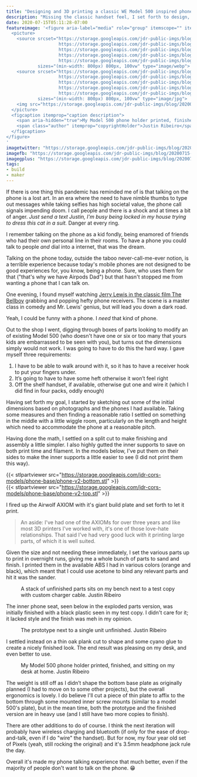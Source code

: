 ```yaml
---
title: "Designing and 3D printing a classic WE Model 500 inspired phone stand"
description: "Missing the classic handset feel, I set forth to design, 3D print, and finish a handset that invokes the feel of the classic Western Electric Model 500 desk phone."
date: 2020-07-15T05:11:28-07:00
featureimage: '<figure aria-label="media" role="group" itemscope="" itemprop="associatedMedia" itemtype="http://schema.org/ImageObject">
  <picture>
    <source srcset="https://storage.googleapis.com/jdr-public-imgs/blog/20200715-desk-phone-printed-finished-640.webp 640w,
                    https://storage.googleapis.com/jdr-public-imgs/blog/20200715-desk-phone-printed-finished-800.webp 800w,
                    https://storage.googleapis.com/jdr-public-imgs/blog/20200715-desk-phone-printed-finished-1024.webp 1024w,
                    https://storage.googleapis.com/jdr-public-imgs/blog/20200715-desk-phone-printed-finished-1280.webp 1280w,
                    https://storage.googleapis.com/jdr-public-imgs/blog/20200715-desk-phone-printed-finished-1600.webp 1600w"
            sizes="(min-width: 800px) 800px, 100vw" type="image/webp">
    <source srcset="https://storage.googleapis.com/jdr-public-imgs/blog/20200715-desk-phone-printed-finished-640.jpg 640w,
                    https://storage.googleapis.com/jdr-public-imgs/blog/20200715-desk-phone-printed-finished-800.jpg 800w,
                    https://storage.googleapis.com/jdr-public-imgs/blog/20200715-desk-phone-printed-finished-1024.jpg 1024w,
                    https://storage.googleapis.com/jdr-public-imgs/blog/20200715-desk-phone-printed-finished-1280.jpg 1280w,
                    https://storage.googleapis.com/jdr-public-imgs/blog/20200715-desk-phone-printed-finished-1600.jpg 1600w"
            sizes="(min-width: 800px) 800px, 100vw" type="image/jpg">
    <img src="https://storage.googleapis.com/jdr-public-imgs/blog/20200715-desk-phone-printed-finished-800.jpg" alt="">
  </picture>
  <figcaption itemprop="caption description">
    <span aria-hidden="true">My Model 500 phone holder printed, finished, and sitting on my desk at home.</span>
    <span class="author" itemprop="copyrightHolder">Justin Ribeiro</span>
  </figcaption>
</figure>
'
imagetwitter: "https://storage.googleapis.com/jdr-public-imgs/blog/20200715-desk-phone-printed-finished-800.jpg"
imagefb: "https://storage.googleapis.com/jdr-public-imgs/blog/20200715-desk-phone-printed-finished-800.jpg"
imagegplus: "https://storage.googleapis.com/jdr-public-imgs/blog/20200715-desk-phone-printed-finished-800.jpg"
tags:
- build
- maker
---
```


If there is one thing this pandemic has reminded me of is that talking on the phone is a lost art. In an era where the need to have nimble thumbs to type out messages while taking selfies has high societal value, the phone call signals impending doom. I call people and there is a shock and at times a bit of anger. _Just send a text Justin, I'm busy being locked in my house trying to dress this cat in a suit._ Danger at every ring.

I remember talking on the phone as a kid fondly, being enamored of friends who had their own personal line in their rooms. To have a phone you could talk to people _and_ dial into a internet, that was the dream.

Talking on the phone today, outside the taboo never-call-me-ever notion, is a terrible experience because today's mobile phones are not designed to be good experiences for, you know, being a phone. Sure, who uses them for that ("that's why we have Airpods Dad") but that hasn't stopped me from wanting a phone that I can talk on.

One evening, I found myself watching [Jerry Lewis in the classic film The Bellboy](https://www.youtube.com/watch?v=yVSyToxfelw) grabbing and popping hefty phone receivers. The scene is a master class in comedy and Mr. Lewis' genius, but will lead you down a dark road.

Yeah, I could be funny with a phone. I _need_ that kind of phone.

Out to the shop I went, digging through boxes of parts looking to modify an of existing Model 500 (who doesn't have one or six or too many that yours kids are embarrassed to be seen with you), but turns out the dimensions simply would not work. I was going to have to do this the hard way. I gave myself three requirements:

1. I have to be able to walk around with it, so it has to have a receiver hook to put your fingers under.
2. It’s going to have to have some heft otherwise it won’t feel right
3. Off the shelf handset, if available, otherwise gut one and wire it (which I did find in four packs, oddly enough)

Having set forth my goal, I started by sketching out some of the initial dimensions based on photographs and the phones I had available. Taking some measures and then finding a reasonable ratio I settled on something in the middle with a little wiggle room, particularly on the length and height which need to accommodate the phone at a reasonable pitch.

Having done the math, I settled on a split cut to make finishing and assembly a little simpler. I also highly gutted the inner supports to save on both print time and filament. In the models below, I've put them on their sides to make the inner supports a little easier to see (I did not print them this way).

{{< stlpartviewer src="https://storage.googleapis.com/jdr-cors-models/phone-base/phone-v2-bottom.stl" >}}
<br>
{{< stlpartviewer src="https://storage.googleapis.com/jdr-cors-models/phone-base/phone-v2-top.stl" >}}

I fired up the Airwolf AXIOM with it's giant build plate and set forth to let it print.

> An aside: I've had one of the AXIOMs for over three years and like most 3D printers I've worked with, it's one of those love-hate relationships. That said I've had very good luck with it printing large parts, of which it is well suited.

Given the size and not needing these immediately, I set the various parts up to print in overnight runs, giving me a whole bunch of parts to sand and finish. I printed them in the available ABS I had in various colors (orange and black), which meant that I could use acetone to bind any relevant parts and hit it was the sander.

<figure aria-label="media" role="group" itemscope="" itemprop="associatedMedia" itemtype="http://schema.org/ImageObject">
  <picture>
    <source srcset="https://storage.googleapis.com/jdr-public-imgs/blog/20200715-sample-and-parts-640.webp 640w,
                    https://storage.googleapis.com/jdr-public-imgs/blog/20200715-sample-and-parts-800.webp 800w,
                    https://storage.googleapis.com/jdr-public-imgs/blog/20200715-sample-and-parts-1024.webp 1024w,
                    https://storage.googleapis.com/jdr-public-imgs/blog/20200715-sample-and-parts-1280.webp 1280w,
                    https://storage.googleapis.com/jdr-public-imgs/blog/20200715-sample-and-parts-1600.webp 1600w"
            sizes="(min-width: 800px) 800px, 100vw" type="image/webp">
    <source srcset="https://storage.googleapis.com/jdr-public-imgs/blog/20200715-sample-and-parts-640.jpg 640w,
                    https://storage.googleapis.com/jdr-public-imgs/blog/20200715-sample-and-parts-800.jpg 800w,
                    https://storage.googleapis.com/jdr-public-imgs/blog/20200715-sample-and-parts-1024.jpg 1024w,
                    https://storage.googleapis.com/jdr-public-imgs/blog/20200715-sample-and-parts-1280.jpg 1280w,
                    https://storage.googleapis.com/jdr-public-imgs/blog/20200715-sample-and-parts-1600.jpg 1600w"
            sizes="(min-width: 800px) 800px, 100vw" type="image/jpg">
    <img src="https://storage.googleapis.com/jdr-public-imgs/blog/20200715-sample-and-parts-800.jpg" alt="">
  </picture>
  <figcaption itemprop="caption description">
    <span aria-hidden="true">A stack of unfinished parts sits on my bench next to a test copy with custom charger cable.</span>
    <span class="author" itemprop="copyrightHolder">Justin Ribeiro</span>
  </figcaption>
</figure>

The inner phone seat, seen below in the exploded parts version, was initially finished with a black plastic seen in my test copy. I didn't care for it; it lacked style and the finish was meh in my opinion.

<figure aria-label="media" role="group" itemscope="" itemprop="associatedMedia" itemtype="http://schema.org/ImageObject">
  <picture>
    <source srcset="https://storage.googleapis.com/jdr-public-imgs/blog/20200715-sample-and-part-single-640.webp 640w,
                    https://storage.googleapis.com/jdr-public-imgs/blog/20200715-sample-and-part-single-800.webp 800w,
                    https://storage.googleapis.com/jdr-public-imgs/blog/20200715-sample-and-part-single-1024.webp 1024w,
                    https://storage.googleapis.com/jdr-public-imgs/blog/20200715-sample-and-part-single-1280.webp 1280w,
                    https://storage.googleapis.com/jdr-public-imgs/blog/20200715-sample-and-part-single-1600.webp 1600w"
            sizes="(min-width: 800px) 800px, 100vw" type="image/webp">
    <source srcset="https://storage.googleapis.com/jdr-public-imgs/blog/20200715-sample-and-part-single-640.jpg 640w,
                    https://storage.googleapis.com/jdr-public-imgs/blog/20200715-sample-and-part-single-800.jpg 800w,
                    https://storage.googleapis.com/jdr-public-imgs/blog/20200715-sample-and-part-single-1024.jpg 1024w,
                    https://storage.googleapis.com/jdr-public-imgs/blog/20200715-sample-and-part-single-1280.jpg 1280w,
                    https://storage.googleapis.com/jdr-public-imgs/blog/20200715-sample-and-part-single-1600.jpg 1600w"
            sizes="(min-width: 800px) 800px, 100vw" type="image/jpg">
    <img src="https://storage.googleapis.com/jdr-public-imgs/blog/20200715-sample-and-part-single-800.jpg" alt="">
  </picture>
  <figcaption itemprop="caption description">
    <span aria-hidden="true">The prototype next to a single unit unfinished.</span>
    <span class="author" itemprop="copyrightHolder">Justin Ribeiro</span>
  </figcaption>
</figure>

I settled instead on a thin oak plank cut to shape and some cyano glue to create a nicely finished look. The end result was pleasing on my desk, and even better to use.

<figure aria-label="media" role="group" itemscope="" itemprop="associatedMedia" itemtype="http://schema.org/ImageObject">
  <picture>
    <source srcset="https://storage.googleapis.com/jdr-public-imgs/blog/20200715-desk-phone-printed-finished-640.webp 640w,
                    https://storage.googleapis.com/jdr-public-imgs/blog/20200715-desk-phone-printed-finished-800.webp 800w,
                    https://storage.googleapis.com/jdr-public-imgs/blog/20200715-desk-phone-printed-finished-1024.webp 1024w,
                    https://storage.googleapis.com/jdr-public-imgs/blog/20200715-desk-phone-printed-finished-1280.webp 1280w,
                    https://storage.googleapis.com/jdr-public-imgs/blog/20200715-desk-phone-printed-finished-1600.webp 1600w"
            sizes="(min-width: 800px) 800px, 100vw" type="image/webp">
    <source srcset="https://storage.googleapis.com/jdr-public-imgs/blog/20200715-desk-phone-printed-finished-640.jpg 640w,
                    https://storage.googleapis.com/jdr-public-imgs/blog/20200715-desk-phone-printed-finished-800.jpg 800w,
                    https://storage.googleapis.com/jdr-public-imgs/blog/20200715-desk-phone-printed-finished-1024.jpg 1024w,
                    https://storage.googleapis.com/jdr-public-imgs/blog/20200715-desk-phone-printed-finished-1280.jpg 1280w,
                    https://storage.googleapis.com/jdr-public-imgs/blog/20200715-desk-phone-printed-finished-1600.jpg 1600w"
            sizes="(min-width: 800px) 800px, 100vw" type="image/jpg">
    <img src="https://storage.googleapis.com/jdr-public-imgs/blog/20200715-desk-phone-printed-finished-800.jpg" alt="">
  </picture>
  <figcaption itemprop="caption description">
    <span aria-hidden="true">My Model 500 phone holder printed, finished, and sitting on my desk at home.</span>
    <span class="author" itemprop="copyrightHolder">Justin Ribeiro</span>
  </figcaption>
</figure>

The weight is still off as I didn’t shape the bottom base plate as originally planned (I had to move on to some other projects), but the overall ergonomics is lovely. I do believe I'll cut a piece of thin plate to affix to the bottom through some mounted inner screw mounts (similar to a model 500's plate), but in the mean time, both the prototype and the finished version are in heavy use (and I still have two more copies to finish).

There are other additions to do of course. I think the next iteration will probably have wireless charging and bluetooth (if only for the ease of drop-and-talk, even if I do "wire" the handset). But for now, my four year old set of Pixels (yeah, still rocking the original) and it's 3.5mm headphone jack rule the day.

Overall it's made my phone talking experience that much better, even if the majority of people don't want to talk on the phone. 😁